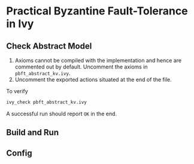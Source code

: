 # Practical Byzantine Fault-Tolerance in Ivy

## Check Abstract Model

1. Axioms cannot be compiled with the implementation and hence are commented out by default. Uncomment the axioms in `pbft_abstract_kv.ivy`.
2. Uncomment the exported actions situated at the end of the file.

To verify
```bash
ivy_check pbft_abstract_kv.ivy
```

A successful run should report `OK` in the end.

## Build and Run


## Config
